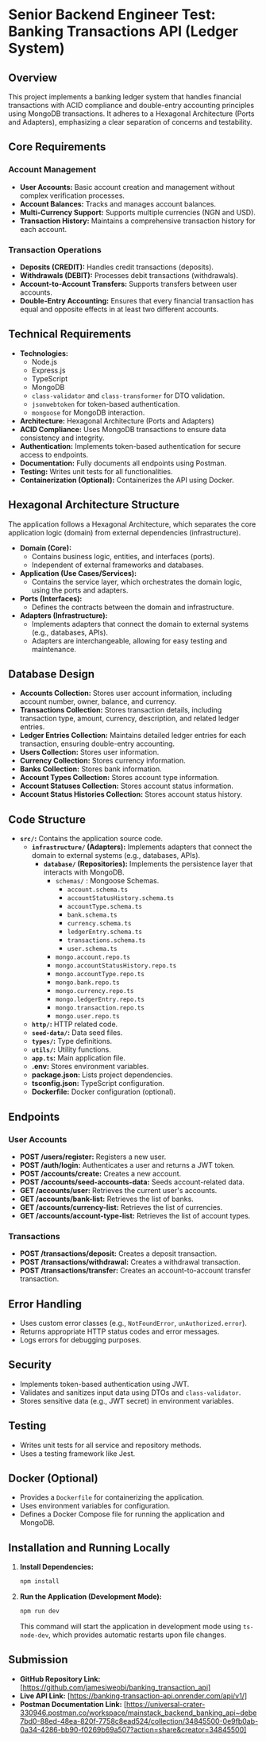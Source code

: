 # Senior Backend Engineer Test: Banking Transactions API (Ledger System)

## Overview

This project implements a banking ledger system that handles financial transactions with ACID compliance and double-entry accounting principles using MongoDB transactions. It adheres to a Hexagonal Architecture (Ports and Adapters), emphasizing a clear separation of concerns and testability.

## Core Requirements

### Account Management

* **User Accounts:** Basic account creation and management without complex verification processes.
* **Account Balances:** Tracks and manages account balances.
* **Multi-Currency Support:** Supports multiple currencies (NGN and USD).
* **Transaction History:** Maintains a comprehensive transaction history for each account.

### Transaction Operations

* **Deposits (CREDIT):** Handles credit transactions (deposits).
* **Withdrawals (DEBIT):** Processes debit transactions (withdrawals).
* **Account-to-Account Transfers:** Supports transfers between user accounts.
* **Double-Entry Accounting:** Ensures that every financial transaction has equal and opposite effects in at least two different accounts.

## Technical Requirements

* **Technologies:**
    * Node.js
    * Express.js
    * TypeScript
    * MongoDB
    * `class-validator` and `class-transformer` for DTO validation.
    * `jsonwebtoken` for token-based authentication.
    * `mongoose` for MongoDB interaction.
* **Architecture:** Hexagonal Architecture (Ports and Adapters)
* **ACID Compliance:** Uses MongoDB transactions to ensure data consistency and integrity.
* **Authentication:** Implements token-based authentication for secure access to endpoints.
* **Documentation:** Fully documents all endpoints using Postman.
* **Testing:** Writes unit tests for all functionalities.
* **Containerization (Optional):** Containerizes the API using Docker.

## Hexagonal Architecture Structure

The application follows a Hexagonal Architecture, which separates the core application logic (domain) from external dependencies (infrastructure).

* **Domain (Core):**
    * Contains business logic, entities, and interfaces (ports).
    * Independent of external frameworks and databases.
* **Application (Use Cases/Services):**
    * Contains the service layer, which orchestrates the domain logic, using the ports and adapters.
* **Ports (Interfaces):**
    * Defines the contracts between the domain and infrastructure.
* **Adapters (Infrastructure):**
    * Implements adapters that connect the domain to external systems (e.g., databases, APIs).
    * Adapters are interchangeable, allowing for easy testing and maintenance.

## Database Design

* **Accounts Collection:** Stores user account information, including account number, owner, balance, and currency.
* **Transactions Collection:** Stores transaction details, including transaction type, amount, currency, description, and related ledger entries.
* **Ledger Entries Collection:** Maintains detailed ledger entries for each transaction, ensuring double-entry accounting.
* **Users Collection:** Stores user information.
* **Currency Collection:** Stores currency information.
* **Banks Collection:** Stores bank information.
* **Account Types Collection:** Stores account type information.
* **Account Statuses Collection:** Stores account status information.
* **Account Status Histories Collection:** Stores account status history.

## Code Structure

* **`src/`:** Contains the application source code.
    * **`infrastructure/` (Adapters):** Implements adapters that connect the domain to external systems (e.g., databases, APIs).
        * **`database/` (Repositories):** Implements the persistence layer that interacts with MongoDB.
            * `schemas/` : Mongoose Schemas.
                * `account.schema.ts`
                * `accountStatusHistory.schema.ts`
                * `accountType.schema.ts`
                * `bank.schema.ts`
                * `currency.schema.ts`
                * `ledgerEntry.schema.ts`
                * `transactions.schema.ts`
                * `user.schema.ts`
            * `mongo.account.repo.ts`
            * `mongo.accountStatusHistory.repo.ts`
            * `mongo.accountType.repo.ts`
            * `mongo.bank.repo.ts`
            * `mongo.currency.repo.ts`
            * `mongo.ledgerEntry.repo.ts`
            * `mongo.transaction.repo.ts`
            * `mongo.user.repo.ts`
    * **`http/`:** HTTP related code.
    * **`seed-data/`:** Data seed files.
    * **`types/`:** Type definitions.
    * **`utils/`:** Utility functions.
    * **`app.ts`:** Main application file.
    * **.env:** Stores environment variables.
    * **package.json:** Lists project dependencies.
    * **tsconfig.json:** TypeScript configuration.
    * **Dockerfile:** Docker configuration (optional).

## Endpoints

### User Accounts

* **POST /users/register:** Registers a new user.
* **POST /auth/login:** Authenticates a user and returns a JWT token.
* **POST /accounts/create:** Creates a new account.
* **POST /accounts/seed-accounts-data:** Seeds account-related data.
* **GET /accounts/user:** Retrieves the current user's accounts.
* **GET /accounts/bank-list:** Retrieves the list of banks.
* **GET /accounts/currency-list:** Retrieves the list of currencies.
* **GET /accounts/account-type-list:** Retrieves the list of account types.

### Transactions

* **POST /transactions/deposit:** Creates a deposit transaction.
* **POST /transactions/withdrawal:** Creates a withdrawal transaction.
* **POST /transactions/transfer:** Creates an account-to-account transfer transaction.

## Error Handling

* Uses custom error classes (e.g., `NotFoundError`, `unAuthorized.error`).
* Returns appropriate HTTP status codes and error messages.
* Logs errors for debugging purposes.

## Security

* Implements token-based authentication using JWT.
* Validates and sanitizes input data using DTOs and `class-validator`.
* Stores sensitive data (e.g., JWT secret) in environment variables.

## Testing

* Writes unit tests for all service and repository methods.
* Uses a testing framework like Jest.

## Docker (Optional)

* Provides a `Dockerfile` for containerizing the application.
* Uses environment variables for configuration.
* Defines a Docker Compose file for running the application and MongoDB.

## Installation and Running Locally

1.  **Install Dependencies:**

    ```bash
    npm install
    ```

2.  **Run the Application (Development Mode):**

    ```bash
    npm run dev
    ```

    This command will start the application in development mode using `ts-node-dev`, which provides automatic restarts upon file changes.

## Submission

* **GitHub Repository Link:** [https://github.com/jamesiweobi/banking_transaction_api]
* **Live API Link:** [https://banking-transaction-api.onrender.com/api/v1/]
* **Postman Documentation Link:** [https://universal-crater-330946.postman.co/workspace/mainstack_backend_banking_api~debe7bd0-88ed-48ea-820f-7758c8ead524/collection/34845500-0e9fb0ab-0a34-4286-bb90-f0269b69a507?action=share&creator=34845500]